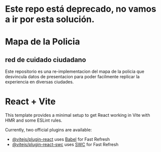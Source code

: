 # Este repo está deprecado, no vamos a ir por esta solución.

# Mapa de la Policia
## red de cuidado ciudadano

Este repositorio es una re-implementacion del mapa de la policia que desvincula datos de presentacion para poder facilmente replicar la experiencia en diversas ciudades.

# React + Vite

This template provides a minimal setup to get React working in Vite with HMR and some ESLint rules.

Currently, two official plugins are available:

- [@vitejs/plugin-react](https://github.com/vitejs/vite-plugin-react/blob/main/packages/plugin-react/README.md) uses [Babel](https://babeljs.io/) for Fast Refresh
- [@vitejs/plugin-react-swc](https://github.com/vitejs/vite-plugin-react-swc) uses [SWC](https://swc.rs/) for Fast Refresh
